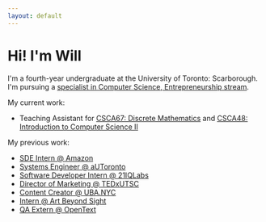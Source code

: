 ```yaml
---
layout: default
---
```


# Hi! I'm Will

I'm a fourth-year undergraduate at the University of Toronto: Scarborough. I'm pursuing a [specialist in Computer Science, Entrepreneurship stream](https://utsc.calendar.utoronto.ca/specialist-program-computer-science-science).

My current work:

*  Teaching Assistant for [CSCA67: Discrete Mathematics](https://www.utsc.utoronto.ca/~bretscher/a67/) and [CSCA48: Introduction to Computer Science II](/CSCA48.html)

My previous work:
* [SDE Intern @ Amazon](https://www.amazon.com/)
* [Systems Engineer @ aUToronto](https://www.autodrive.utoronto.ca/)
* [Software Developer Intern @ 21IQLabs](https://21iqlabs.com/)
* [Director of Marketing @ TEDxUTSC](http://www.tedxutsc.com/)
* [Content Creator @ UBA.NYC](https://www.instagram.com/ubanyc/)
* [Intern @ Art Beyond Sight](http://www.artbeyondsight.org/index.php)
* [QA Extern @ OpenText](https://www.opentext.com/)
